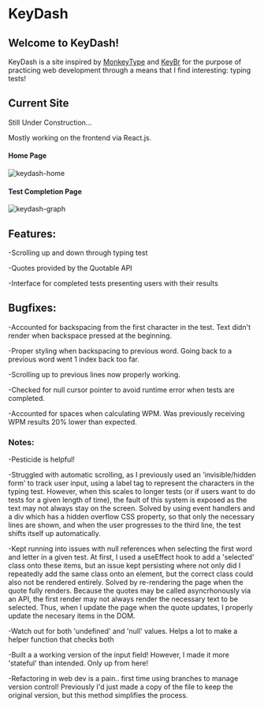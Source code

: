 # KeyDash

## Welcome to KeyDash!

KeyDash is a site inspired by [MonkeyType](https://monkeytype.com/) and [KeyBr](https://www.keybr.com/) 
for the purpose of practicing web development through a means that I find interesting: typing tests!

## Current Site

Still Under Construction...

Mostly working on the frontend via React.js.

#### Home Page
![keydash-home](https://github.com/tezock/KeyDash/assets/105029396/e731d66c-1e85-4122-bcfd-7fd90c17f152)

#### Test Completion Page
![keydash-graph](https://github.com/tezock/KeyDash/assets/105029396/2d1bed58-dab6-47ab-a715-84a986305885)

## Features:

-Scrolling up and down through typing test

-Quotes provided by the Quotable API

-Interface for completed tests presenting users with their results

## Bugfixes:

-Accounted for backspacing from the first character in the test. Text didn't render when backspace pressed at the beginning.

-Proper styling when backspacing to previous word. Going back to a previous word went 1 index back too far.

-Scrolling up to previous lines now properly working.

-Checked for null cursor pointer to avoid runtime error when tests are completed.

-Accounted for spaces when calculating WPM. Was previously receiving WPM results 20% lower than expected.

### Notes:

-Pesticide is helpful!

-Struggled with automatic scrolling, as I previously used an 'invisible/hidden form' to track user input, using
a label tag to represent the characters in the typing test. However, when this scales to longer tests
(or if users want to do tests for a given length of time), the fault of this system is exposed as the
text may not always stay on the screen. Solved by using event handlers and a div which has a hidden
overflow CSS property, so that only the necessary lines are shown, and when the user progresses to the
third line, the test shifts itself up automatically.

-Kept running into issues with null references when selecting the first word and letter in a given test.
At first, I used a useEffect hook to add a 'selected' class onto these items, but an issue kept persisting where
not only did I repeatedly add the same class onto an element, but the correct class could also not be rendered entirely.
Solved by re-rendering the page when the quote fully renders. Because the quotes may be called asyncrhonously via
an API, the first render may not always render the necessary text to be selected. Thus, when I update the
page when the quote updates, I properly update the necesary items in the DOM.

-Watch out for both 'undefined' and 'null' values. Helps a lot to make a helper function that checks
both

-Built a a working version of the input field! However, I made it more 'stateful' than intended.
Only up from here!

-Refactoring in web dev is a pain.. first time using branches to manage version control! Previously
I'd just made a copy of the file to keep the original version, but this method simplifies the process.



